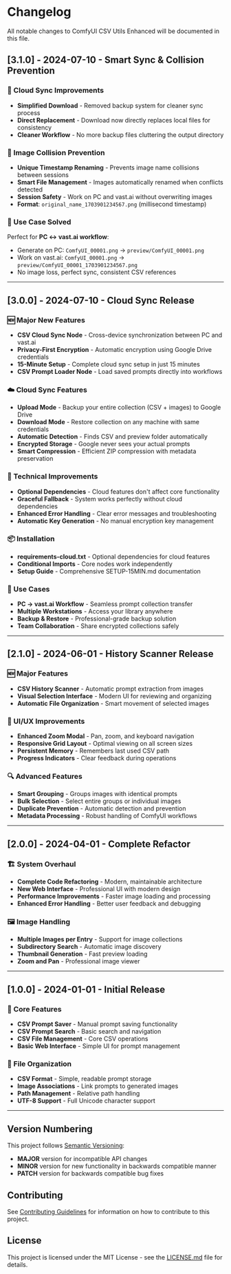 # Changelog

All notable changes to ComfyUI CSV Utils Enhanced will be documented in this file.

## [3.1.0] - 2024-07-10 - Smart Sync & Collision Prevention

### 🔧 Cloud Sync Improvements
- **Simplified Download** - Removed backup system for cleaner sync process
- **Direct Replacement** - Download now directly replaces local files for consistency
- **Cleaner Workflow** - No more backup files cluttering the output directory

### 🚫 Image Collision Prevention
- **Unique Timestamp Renaming** - Prevents image name collisions between sessions
- **Smart File Management** - Images automatically renamed when conflicts detected
- **Session Safety** - Work on PC and vast.ai without overwriting images
- **Format**: `original_name_1703901234567.png` (millisecond timestamp)

### 🎯 Use Case Solved
Perfect for **PC ↔ vast.ai workflow**:
- Generate on PC: `ComfyUI_00001.png` → `preview/ComfyUI_00001.png`
- Work on vast.ai: `ComfyUI_00001.png` → `preview/ComfyUI_00001_1703901234567.png`
- No image loss, perfect sync, consistent CSV references

---

## [3.0.0] - 2024-07-10 - Cloud Sync Release

### 🆕 Major New Features
- **CSV Cloud Sync Node** - Cross-device synchronization between PC and vast.ai
- **Privacy-First Encryption** - Automatic encryption using Google Drive credentials
- **15-Minute Setup** - Complete cloud sync setup in just 15 minutes
- **CSV Prompt Loader Node** - Load saved prompts directly into workflows

### ☁️ Cloud Sync Features
- **Upload Mode** - Backup your entire collection (CSV + images) to Google Drive
- **Download Mode** - Restore collection on any machine with same credentials
- **Automatic Detection** - Finds CSV and preview folder automatically
- **Encrypted Storage** - Google never sees your actual prompts
- **Smart Compression** - Efficient ZIP compression with metadata preservation

### 🔧 Technical Improvements
- **Optional Dependencies** - Cloud features don't affect core functionality
- **Graceful Fallback** - System works perfectly without cloud dependencies
- **Enhanced Error Handling** - Clear error messages and troubleshooting
- **Automatic Key Generation** - No manual encryption key management

### 📦 Installation
- **requirements-cloud.txt** - Optional dependencies for cloud features
- **Conditional Imports** - Core nodes work independently
- **Setup Guide** - Comprehensive SETUP-15MIN.md documentation

### 🎯 Use Cases
- **PC → vast.ai Workflow** - Seamless prompt collection transfer
- **Multiple Workstations** - Access your library anywhere
- **Backup & Restore** - Professional-grade backup solution
- **Team Collaboration** - Share encrypted collections safely

---

## [2.1.0] - 2024-06-01 - History Scanner Release

### 🆕 Major Features
- **CSV History Scanner** - Automatic prompt extraction from images
- **Visual Selection Interface** - Modern UI for reviewing and organizing
- **Automatic File Organization** - Smart movement of selected images

### 🎨 UI/UX Improvements
- **Enhanced Zoom Modal** - Pan, zoom, and keyboard navigation
- **Responsive Grid Layout** - Optimal viewing on all screen sizes
- **Persistent Memory** - Remembers last used CSV path
- **Progress Indicators** - Clear feedback during operations

### 🔍 Advanced Features
- **Smart Grouping** - Groups images with identical prompts
- **Bulk Selection** - Select entire groups or individual images
- **Duplicate Prevention** - Automatic detection and prevention
- **Metadata Processing** - Robust handling of ComfyUI workflows

---

## [2.0.0] - 2024-04-01 - Complete Refactor

### 🏗️ System Overhaul
- **Complete Code Refactoring** - Modern, maintainable architecture
- **New Web Interface** - Professional UI with modern design
- **Performance Improvements** - Faster image loading and processing
- **Enhanced Error Handling** - Better user feedback and debugging

### 🖼️ Image Handling
- **Multiple Images per Entry** - Support for image collections
- **Subdirectory Search** - Automatic image discovery
- **Thumbnail Generation** - Fast preview loading
- **Zoom and Pan** - Professional image viewer

---

## [1.0.0] - 2024-01-01 - Initial Release

### 🌱 Core Features
- **CSV Prompt Saver** - Manual prompt saving functionality
- **CSV Prompt Search** - Basic search and navigation
- **CSV File Management** - Core CSV operations
- **Basic Web Interface** - Simple UI for prompt management

### 📁 File Organization
- **CSV Format** - Simple, readable prompt storage
- **Image Associations** - Link prompts to generated images
- **Path Management** - Relative path handling
- **UTF-8 Support** - Full Unicode character support

---

## Version Numbering

This project follows [Semantic Versioning](https://semver.org/):
- **MAJOR** version for incompatible API changes
- **MINOR** version for new functionality in backwards compatible manner  
- **PATCH** version for backwards compatible bug fixes

## Contributing

See [Contributing Guidelines](CONTRIBUTING.md) for information on how to contribute to this project.

## License

This project is licensed under the MIT License - see the [LICENSE.md](LICENSE.md) file for details. 